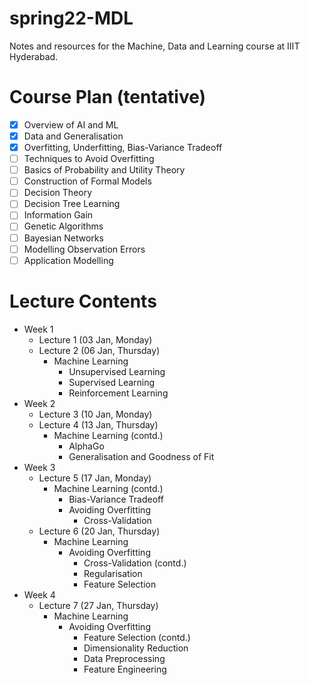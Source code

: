 # spring22-MDL
Notes and resources for the Machine, Data and Learning course at IIIT Hyderabad.

# Course Plan (tentative)
- [x] Overview of AI and ML
- [x] Data and Generalisation
- [x] Overfitting, Underfitting, Bias-Variance Tradeoff
- [ ] Techniques to Avoid Overfitting
- [ ] Basics of Probability and Utility Theory
- [ ] Construction of Formal Models
- [ ] Decision Theory
- [ ] Decision Tree Learning
- [ ] Information Gain
- [ ] Genetic Algorithms
- [ ] Bayesian Networks
- [ ] Modelling Observation Errors
- [ ] Application Modelling

# Lecture Contents
* Week 1
    - Lecture 1 (03 Jan, Monday)
    - Lecture 2 (06 Jan, Thursday)
        - Machine Learning
            - Unsupervised Learning
            - Supervised Learning
            - Reinforcement Learning
* Week 2
    - Lecture 3 (10 Jan, Monday)
    - Lecture 4 (13 Jan, Thursday)
        - Machine Learning (contd.)
            - AlphaGo
            - Generalisation and Goodness of Fit
* Week 3
    - Lecture 5 (17 Jan, Monday)
        - Machine Learning (contd.)
            - Bias-Variance Tradeoff
            - Avoiding Overfitting
                - Cross-Validation
    - Lecture 6 (20 Jan, Thursday)
        - Machine Learning
            - Avoiding Overfitting
                - Cross-Validation (contd.)
                - Regularisation
                - Feature Selection
* Week 4
    - Lecture 7 (27 Jan, Thursday)
        - Machine Learning
            - Avoiding Overfitting
                - Feature Selection (contd.)
                - Dimensionality Reduction
                - Data Preprocessing
                - Feature Engineering
